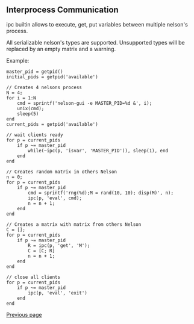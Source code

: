 ## Interprocess Communication

ipc builtin allows to execute, get, put variables between multiple nelson's process.

All serializable nelson's types are supported. Unsupported types will be replaced by an empty matrix and a warning.

Example:

```
master_pid = getpid()
initial_pids = getpid('available')

// Creates 4 nelsons process
N = 4;
for i = 1:N
    cmd = sprintf('nelson-gui -e MASTER_PID=%d &', i);
    unix(cmd);
    sleep(5)
end
current_pids = getpid('available')

// wait clients ready
for p = current_pids
    if p ~= master_pid
        while(~ipc(p, 'isvar', 'MASTER_PID')), sleep(1), end
    end
end

// Creates random matrix in others Nelson
n = 0;
for p = current_pids
    if p ~= master_pid
        cmd = sprintf('rng(%d);M = rand(10, 10); disp(M)', n);
        ipc(p, 'eval', cmd);
        n = n + 1;
    end
end

// Creates a matrix with matrix from others Nelson
C = [];
for p = current_pids
    if p ~= master_pid
        R = ipc(p, 'get', 'M');
        C = [C; R]
        n = n + 1;
    end
end

// close all clients
for p = current_pids
    if p ~= master_pid
        ipc(p, 'eval', 'exit')
    end
end

```

[Previous page](FEATURES.md)
